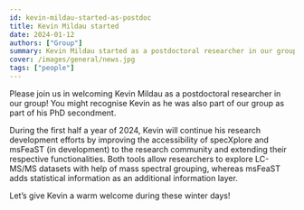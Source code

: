 ```yaml
---
id: kevin-mildau-started-as-postdoc
title: Kevin Mildau started
date: 2024-01-12
authors: ["Group"]
summary: Kevin Mildau started as a postdoctoral researcher in our group.
cover: /images/general/news.jpg
tags: ["people"]
---
```


Please join us in welcoming Kevin Mildau as a postdoctoral researcher in our group! You might recognise Kevin as he was also part of our group as part of his PhD secondment.

During the first half a year of 2024, Kevin will continue his research development efforts by improving the accessibility of specXplore and msFeaST (in development) to the research community and extending their respective functionalities. Both tools allow researchers to explore LC-MS/MS datasets with help of mass spectral grouping, whereas msFeaST adds statistical information as an additional information layer.

Let’s give Kevin a warm welcome during these winter days!